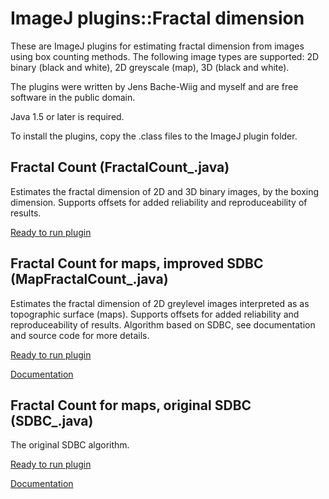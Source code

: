 ImageJ plugins::Fractal dimension
=================================

These are ImageJ plugins for estimating fractal dimension from images using box counting methods.
The following image types are supported: 2D binary (black and white), 2D greyscale (map), 3D (black and white).

The plugins were written by Jens Bache-Wiig and myself and are free software in the public domain.

Java 1.5 or later is required.

To install the plugins, copy the .class files to the ImageJ plugin folder. 

Fractal Count (FractalCount\_.java)
----------------------------------

Estimates the fractal dimension of 2D and 3D binary images, by the boxing dimension. 
Supports offsets for added reliability and reproduceability of results.

[Ready to run plugin](http://www.pvv.org/~perchrh/imagej/FractalCount_.class)


Fractal Count for maps, improved SDBC (MapFractalCount\_.java)
-------------------------------------------------------------

Estimates the fractal dimension of 2D greylevel images interpreted as as topographic surface (maps).
Supports offsets for added reliability and reproduceability of results. 
Algorithm based on SDBC, see documentation and source code for more details.

[Ready to run plugin](http://www.pvv.org/~perchrh/imagej/MapFractalCount_.class)

[Documentation](http://www.pvv.org/~perchrh/imagej/mapfractalcount.html)


Fractal Count for maps, original SDBC (SDBC\_.java)
--------------------------------------------------

The original SDBC algorithm.

[Ready to run plugin](http://www.pvv.org/~perchrh/imagej/SDBC_.class)

[Documentation](http://www.pvv.org/~perchrh/imagej/sdbc.html)
